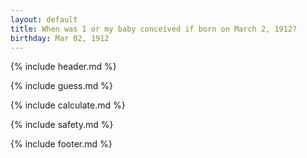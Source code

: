 ```yaml
---
layout: default
title: When was I or my baby conceived if born on March 2, 1912?
birthday: Mar 02, 1912
---
```


{% include header.md %}

{% include guess.md %}

{% include calculate.md %}

{% include safety.md %}

{% include footer.md %}



